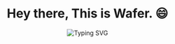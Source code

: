 <h1 align="center">Hey there, This is Wafer. 😄</h1>

<p align="center">
  <img src="https://readme-typing-svg.demolab.com?font=Fira+Code&size=22&pause=1200&color=000000&center=true&vCenter=true&width=600&lines=Backend+engineer+with+touch+of+deep+learning;Build+APIs+by+day%2C+train+models+by+night;From+Go+to+GPU+-+always+exploring" alt="Typing SVG" />
</p>
